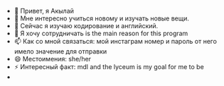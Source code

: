 - 👋 Привет, я Акылай
- 👀 Мне интересно учиться новому и изучать новые вещи.
- 🌱 Сейчас я изучаю кодирование и английский.
- 💞️ Я хочу сотрудничать is the main reason for this program 
- 📫 Как со мной связаться: мой инстаграм номер и пароль от него имело значение для отправки 
- 😄 Местоимения: she/her
- ⚡ Интересный факт: mdl and the lyceum is my goal for me to be 
- 

<!---
pdeojeb/pdeojeb — это ✨ особый ✨ репозиторий, потому что его `README.md` (этот файл) отображается в вашем профиле GitHub.
Вы можете нажать ссылку «Предварительный просмотр», чтобы увидеть свои изменения.
--->

 
